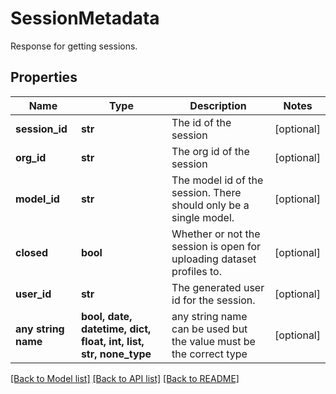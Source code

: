 # SessionMetadata

Response for getting sessions.

## Properties
Name | Type | Description | Notes
------------ | ------------- | ------------- | -------------
**session_id** | **str** | The id of the session | [optional] 
**org_id** | **str** | The org id of the session | [optional] 
**model_id** | **str** | The model id of the session. There should only be a single model. | [optional] 
**closed** | **bool** | Whether or not the session is open for uploading dataset profiles to. | [optional] 
**user_id** | **str** | The generated user id for the session. | [optional] 
**any string name** | **bool, date, datetime, dict, float, int, list, str, none_type** | any string name can be used but the value must be the correct type | [optional]

[[Back to Model list]](../README.md#documentation-for-models) [[Back to API list]](../README.md#documentation-for-api-endpoints) [[Back to README]](../README.md)



